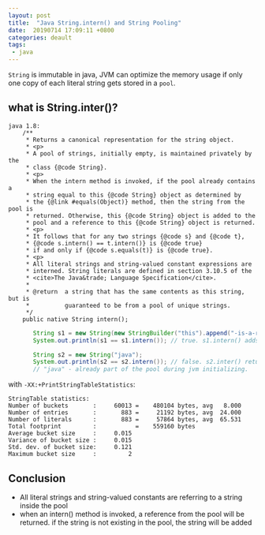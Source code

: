 ```yaml
---
layout: post
title:  "Java String.intern() and String Pooling"
date:  20190714 17:09:11 +0800
categories: deault 
tags:
 - java 
---
```


`String` is immutable in java, JVM can optimize the memory usage if only one copy of each literal string gets stored in a `pool`.

## what is String.inter()?
```
java 1.8:
    /**
     * Returns a canonical representation for the string object.
     * <p>
     * A pool of strings, initially empty, is maintained privately by the
     * class {@code String}.
     * <p>
     * When the intern method is invoked, if the pool already contains a
     * string equal to this {@code String} object as determined by
     * the {@link #equals(Object)} method, then the string from the pool is
     * returned. Otherwise, this {@code String} object is added to the
     * pool and a reference to this {@code String} object is returned.
     * <p>
     * It follows that for any two strings {@code s} and {@code t},
     * {@code s.intern() == t.intern()} is {@code true}
     * if and only if {@code s.equals(t)} is {@code true}.
     * <p>
     * All literal strings and string-valued constant expressions are
     * interned. String literals are defined in section 3.10.5 of the
     * <cite>The Java&trade; Language Specification</cite>.
     *
     * @return  a string that has the same contents as this string, but is
     *          guaranteed to be from a pool of unique strings.
     */
    public native String intern();
```

 ```java
        String s1 = new String(new StringBuilder("this").append("-is-a-random-string"));
        System.out.println(s1 == s1.intern()); // true. s1.intern() adds s1 to the string pool.

        String s2 = new String("java");
        System.out.println(s2 == s2.intern()); // false. s2.inter() returns existing "java" from the string pool.
        // "java" - already part of the pool during jvm initializing.

```

with `-XX:+PrintStringTableStatistics`:

```
StringTable statistics:
Number of buckets       :     60013 =    480104 bytes, avg   8.000
Number of entries       :       883 =     21192 bytes, avg  24.000
Number of literals      :       883 =     57864 bytes, avg  65.531
Total footprint         :           =    559160 bytes
Average bucket size     :     0.015
Variance of bucket size :     0.015
Std. dev. of bucket size:     0.121
Maximum bucket size     :         2
```

## Conclusion
 - All literal strings and string-valued constants are referring to a string inside the pool
 - when an intern() method is invoked, a reference from the pool will be returned. if the string is not existing in the pool, the string will be added





